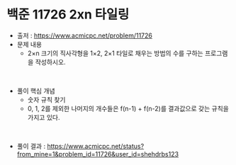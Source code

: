 # 백준 11726 2xn 타일링
- 출저 : https://www.acmicpc.net/problem/11726
- 문제 내용
  - 2×n 크기의 직사각형을 1×2, 2×1 타일로 채우는 방법의 수를 구하는 프로그램을 작성하시오.

<br>

- 풀이 핵심 개념
  - 숫자 규칙 찾기
  - 0, 1, 2를 제외한 나머지의 개수들은 f(n-1) + f(n-2)를 결과값으로 갖는 규칙을 가지고 있다.

<br>

- 풀이 결과 : https://www.acmicpc.net/status?from_mine=1&problem_id=11726&user_id=shehdrbs123
